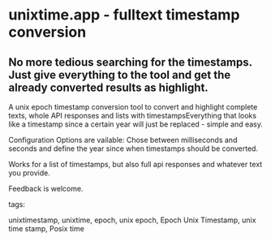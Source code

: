 # unixtime.app - fulltext timestamp conversion

## No more tedious searching for the timestamps. Just give everything to the tool and get the already converted results as highlight.


A unix epoch timestamp conversion tool to convert and highlight complete texts, whole API responses and lists with timestampsEverything that looks like a timestamp since a certain year will just be replaced - simple and easy.

Configuration Options are vailable: Chose between milliseconds and seconds and define the year since when timestamps should be converted.

Works for a list of timestamps, but also full api responses and whatever text you provide.

Feedback is welcome.

tags:

unixtimestamp, unixtime, epoch, unix epoch, Epoch Unix Timestamp, unix time stamp, Posix time
